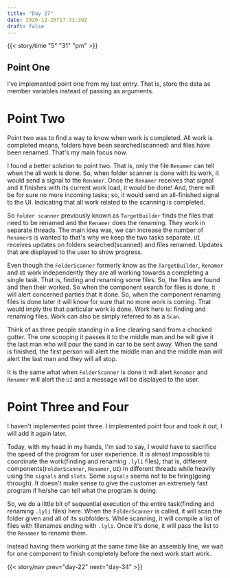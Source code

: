```yaml
---
title: "Day 27"
date: 2020-12-26T17:31:39Z
draft: false
---
```


<!-- last stop -->

{{< story/time "5" "31" "pm" >}}

## Point One
I’ve implemented point one from my last entry. That is, store the data as member variables instead of passing as arguments. 

# Point Two
Point two was to find a way to know when work is completed. All work is completed means, folders have been searched(scanned) and files have been renamed. That's my main focus now. <!--more-->

I found a better solution to point two. That is, only the file `Renamer` can tell when the all work is done. So, when folder scanner is done with its work, it would send a signal to the `Renamer`. Once the `Renamer` receives that signal and it finishes with its current work load, it would be done! And, there will be for sure no more incoming tasks; so, it would send an all-finished signal to the UI. Indicating that all work related to the scanning is completed. 

So `folder scanner` previously known as `TargetBuilder` finds the files that need to be renamed and the `Renamer` does the renaming. They work in separate threads. The main idea was, we can increase the number of `Renamer`s  is wanted to that's why we keep the two tasks separate. `UI` receives updates on folders searched(scanned) and files renamed. Updates that are displayed to the user to show progress.

Even though the `FolderScanner` formerly know as the `TargetBuilder`, `Renamer` and `UI` work independently they are all working towards a completing a single task. That is, finding and renaming some files. So, the files are found and then their worked. So when the component search for files is done, it will alert concerned parties that it done. So, when the component renaming files is done later it will know for sure that no more work is coming. That would imply the that particular work is done. Work here is: finding and renaming files. Work can also be simply referred to as a `Scan`. 

Think of as three people standing in a line clearing sand from a chocked gutter. The one scooping it passes it to the middle man and he will give it the last man who will pour the sand in car to be sent away. When the sand is finished, the first person will alert the middle man and the middle man will alert the last man and they will all stop.

It is the same what when `FolderScanner` is done it will alert `Renamer` and `Renamer` will alert the `UI` and a message will be displayed to the user.

# Point Three and Four
I haven't implemented point three. I implemented point four and took it out, I will add it again later.

Today, with my head in my hands, I'm sad to say, I would have to sacrifice the speed of the program for user experience. It is almost impossible to coordinate the work(finding and renaming `.lyli` files), that is, different components(`FolderScanner`, `Renamer`, `UI`) in different threads while heavily using the `signals` and `slots`. Some `signals` seems not to be firing(going through). It doesn't make sense to give the customer an extremely fast program if he/she can tell what the program is doing. 

So, we do a little bit of sequential execution of the entire task(finding and renaming `.lyli` files) here. When the `FolderScanner` is called, it will scan the folder given and all of its subfolders. While scanning, it will compile a list of files with filenames ending with `.lyli`. Once it's done, it will pass the list to the `Renamer` to rename them.  

Instead having them working at the same time like an assembly line, we wait for one component to finish completely before the next work start work.

{{< story/nav prev="day-22" next="day-34" >}}

